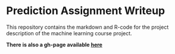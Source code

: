 # Prediction Assignment Writeup

This repository contains the markdown and R-code for the project description of the machine learning course project.

**There is also a gh-page available [here](https://mydatasciencecourse.github.io/machine_learning/)**